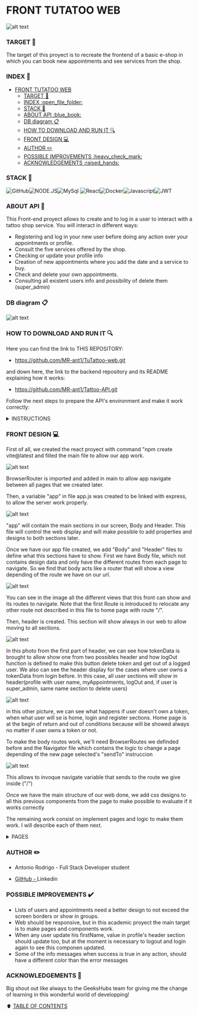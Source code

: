 # FRONT TUTATOO WEB

![alt text](img/TitleImg.jpg)

### TARGET :dart:
The target of this proyect is to recreate the frontend of a basic e-shop in which you can book new appointments and see services from the shop.

### INDEX :open_file_folder: 
- [FRONT TUTATOO WEB](#front-tutatoo-web)
    - [TARGET :dart:](#target-dart)
    - [INDEX :open\_file\_folder:](#index-open_file_folder)
    - [STACK :wrench:](#stack-wrench)
    - [ABOUT API :blue\_book:](#about-api-blue_book)
    - [DB diagram :clipboard:](#db-diagram-clipboard)
    - [HOW TO DOWNLOAD AND RUN IT :mag:](#how-to-download-and-run-it-mag)
    - [FRONT DESIGN :computer:](#front-design-computer)
    - [AUTHOR :pencil2:](#author-pencil2)
    - [POSSIBLE IMPROVEMENTS :heavy\_check\_mark:](#possible-improvements-heavy_check_mark)
    - [ACKNOWLEDGEMENTS :raised\_hands:](#acknowledgements-raised_hands)

### STACK :wrench:
<img src="https://img.shields.io/badge/GitHub-100000?style=for-the-badge&logo=github&logoColor=white" alt="GitHub" /><img src="https://img.shields.io/badge/Node.js-43853D?style=for-the-badge&logo=node.js&logoColor=white" alt="NODE.JS" /><img src="https://camo.githubusercontent.com/e401a9130accddec63964fc1656e5ef2970017dc65ca6540ab19a40bf6c20064/68747470733a2f2f696d672e736869656c64732e696f2f62616467652f6d7973716c2d3345364539333f7374796c653d666f722d7468652d6261646765266c6f676f3d6d7973716c266c6f676f436f6c6f723d7768697465" alt="MySql">
<img src="https://camo.githubusercontent.com/6c3957842901e5baa389f3bb8758c8966683333b28493013062fcab5fab645e7/68747470733a2f2f696d672e736869656c64732e696f2f62616467652f52656163742d3230323332413f7374796c653d666f722d7468652d6261646765266c6f676f3d7265616374266c6f676f436f6c6f723d363144414642" alt="React"><img src="https://img.shields.io/badge/DOCKER-2020BF?style=for-the-badge&logo=docker&logoColor=white" alt="Docker"/><img src="https://camo.githubusercontent.com/0f98e0edc3ae47a19fac8a8679ba0a4f678ed9872c18771cb53f493b21ddaf90/68747470733a2f2f696d672e736869656c64732e696f2f62616467652f6a61766173636970742d4546443831443f7374796c653d666f722d7468652d6261646765266c6f676f3d6a617661736372697074266c6f676f436f6c6f723d626c61636b" alt="Javascript"/><img src="https://camo.githubusercontent.com/aac74ca85b21ed1ff4fa88dda8712fce9cddbf786bdf807231e6179f70003ac5/68747470733a2f2f696d672e736869656c64732e696f2f62616467652f4a57542d626c61636b3f7374796c653d666f722d7468652d6261646765266c6f676f3d4a534f4e253230776562253230746f6b656e73" alt="JWT">


### ABOUT API :blue_book:

This Front-end proyect allows to create and to log in a user to interact with a tattoo shop service. You will interact in different ways:

- Registering and log in your new user before doing any action over your appointments or profile.
- Consult the five services offered by the shop.
- Checking or update your profile info
- Creation of new appointments where you add the date and a service to buy.
- Check and delete your own appointments.
- Consulting all existent users info and possibility of delete them (super_admin)


### DB diagram :clipboard:

![alt text](img/db_migrations.png)

### HOW TO DOWNLOAD AND RUN IT :mag: 

Here you can find the link to THIS REPOSITORY:

- https://github.com/MR-ant1/TuTattoo-web.git

and down here, the link to the backend repository and its README explaining how it works:

- https://github.com/MR-ant1/Tattoo-API.git


Follow the next steps to prepare the API's environment and make it work correctly:

<details>
<summary>INSTRUCTIONS</summary>

 1. First install Visual Studio Code, Docker desktop and MySql workbrench. Here I leave the links to download each of them:
- <a href=https://code.visualstudio.com/ > Visual studio Code</a> 
- <a href=https://www.docker.com/products/docker-desktop/ > Docker</a>
- <a href=https://downloads.mysql.com/archives/workbench/ > MySql Workbrench</a>
  
2. Go to windows PowerShell and download an image of MySql with command:
``` bash
docker pull mysql
``` 

and then type this command to open a new container to our backend:

``` bash
docker run --name mysql-container -p 3307:3306 -e MYSQL_ROOT_PASSWORD=1234 -d mysql
```

3. In docker desktop, start the container that will appear in main view by pressing play button.

4. Create a folder to the proyect, open it and execute this command in console:
``` bash
git init
```
Once we do it, Clone the repository with the command "git clone https://github.com/MR-ant1/Tattoo-API.git

Make same steps with another folder and clone the front repository with this link and same command: "git clone https://github.com/MR-ant1/TuTattoo-web.git"

5. Execute in terminal, in order of appaerance, the next commands in both proyects:
``` bash
npm init --y
```
``` bash
npm install
```
6. Create file ".env" in api tattoo backend. Use sample incluided with references needed to introduce our container data and be able to run server and database. 

``` bash
PORT=4001

DB_USER=root
DB_PASSWORD=12345
DB_PORT=3308
DB_HOST=localhost
DB_DATABASE=API_TATTOO

JWT_SECRET=secreto
```
7. Create a new connection in MySql workbrench introducing PORT used for docker container.

8. Create the tables in our DB with the next command:
``` bash
npm run migrations-run
```

9. Execute seeders through command:
``` bash
npm run seed
```
or
``` bash
node ./src/database/seeders/seeder.js 
```
With this, we'll adding our data to the Database, so we can check all data in workbrench
10. Run the server with command:
``` bash
npm run dev
```
11.   After all this, we will have to run this same commands in the front proyect to install dependencies:
``` bash
npm i
```
``` bash
npm run dev
```
12. The password for any user in DB is aA123456

</details>

### FRONT DESIGN :computer:

First of all, we created the react proyect with command "npm create vite@latest and filled the main file to allow our app work.

![alt text](img/MainFile.png)

BrowserRouter is imported and added in main to allow app navigate between all pages that we created later.

Then, a variable "app" in file app.js was created to be linked with express, to allow the server work properly.

![alt text](img/AppFile.png)

"app" will contain the main sections in our screen, Body and Header. This file will control the web display and will make possible to add properties and designs to both sections later.

Once we have our app file created, we add "Body" and "Header" files to define what this sections have to show. First we have Body file, which not contains design data and only have the different routes from each page to navigate. So we find that body acts like a router that will show a view depending of the route we have on our url.

![alt text](img/BodyFile.png)

You can see in the image all the different views that this front can show and its routes to navigate. Note that the first Route is introduced to relocate any other route not described in this file to home page with route "/".

Then, header is created. This section will show always in our web to allow moving to all sections.

![alt text](img/HeaderFile1.png)

In this photo from the first part of header, we can see how tokenData is brought to allow show one from two possibles header and how logOut function is defined to make this button delete token and get out of a logged user. We also can see the header display for the cases where user owns a tokenData from login before. In this case, all user sections will show in header(profile with user name, myAppointments, logOut and, if user is super_admin, same name section to delete users)

![alt text](img/HeaderFile2.png)

in this other picture, we can see what happens if user doesn't own a token, when what user will se is home, login and register sections.
Home page is at the begin of return and out of conditions because will be showed always no matter if user owns a token or not.

To make the body routes work, we'll need BrowserRoutes we definded before and the Navigator file which contains the logic to change a page depending of the new page selected's "sendTo" instruccion

![alt text](img/NavigatorFile.png)

This allows to invoque navigate variable that sends to the route we give inside ("/")

Once we have the main structure of our web done, we add css designs to all this previous components from the page to make possible to evaluate if it works correctly

The remaining work consist on implement pages and logic to make them work. I will describe each of them next.

<details>
<summary>PAGES</summary>

---------------------------------------------

<details>
<summary>REGISTER</summary>

![alt text](img/RegisterLogic.png)

![alt text](img/RegisterView.png)

In register page, we create a function where first all user, error and action functions are defined, and then in the return, 4 inputs and a custom button are throwed.

![alt text](img/RegisterReturn.png)

InputHandler function make the inputs able to dinamicly change while someone types in each key value from user object. Same use from InputHandler is given to check any error when we go outside the field. Both functions are defined in our CIunput model:

![alt text](img/CInputFile.png)

OnChangeFunction holds the typing change functionality and onBlurFunction, the event of check error when leaving each field.

Finally, the CButton contains "registration" function, making it run when we click in this component.

![alt text](img/CButtonFile.png)

Like its done in CInput, the props are given to the button to allow introduce registration function and add some design.

-------------------------------------------

</details>

<details>
<summary>LOGIN</summary>

Login use a similar structure with a function that contains user data in an object to send to backend four fields with the same structure we prepared in there. InputHandler function and checkerror are included too for fields email and password from user.

USE THE PASSWORD aA123456 FOR ALL USERS IN DB

![alt text](img/LoginLogic.png)

![alt text](img/LoginView.png)

The loginMe function sends to api.calls file the data introduced in inputs (after each field passes its checkError function), and there, LoginUser makes the conection with backend and send JSON data.

Then, if accessData is correct, backend response contains the token info that is saved into our tokenData variable in localstorage. That is how we will be able to get user,s name, id and role in other pages.

![alt text](img/LoginUser.png)

In api.calls, the function LoginUser defines a clientData variable with the required formatted data needed our backend's client. (in this case method, headers and body with inputs data from register page).

With al this functionality, Login throws two fields and a register me button, with same structure that in register.

![alt text](img/LoginReturn.png)

-----------------------------------------

</details>

<details>
<summary>PROFILE</summary>

![alt text](img/ProfileLogic.png)

![alt text](img/ProfileView.png)

Profile page works similar to login and register page throwing 3 inputs with user info bringed from database with useEffect function when page loads. The main difference is the new function Upload which sends new data typed in inputs like other ones but using a PUT method to upload values in DB.
Email field is not editable so a disabled prop were addded to not allow this action.

-----------------------------------------

</details>

<details>
<summary>HOME</summary>

![alt text](img/HomePage.png)

![alt text](img/HomeView.png)

This page acts as the land page were user first access, and as a services showcase. Only allows go to book a service if user logged in before.

Home function first part is different and doesn't need inputHandler function. We add a useEffect to run the GET services data function when loading page. getServices works almost like previous login and register functions sending data to api.calls and then to backend.

The main difference in this and other pages, is that return doesnt throw inputs. This time services Data is defined up as an empty array, and a map method is in return iterating a card for each object bringed by database with keys defined in card component previously defined in its own file:

![alt text](img/CardFile.png)

-----------------------------------------

</details>

<details>
<summary>CREATE APPOINTMENTS</summary>

This page uses the same structure that register uses with inputs. Throws two inputs for Date and service user wants in his appointment. Button creates a new appointment if no errors are throwed by inputs. The format needed is delcared in placeholder text to help you.

![alt text](img/CreateAppointmentPage.png)

![alt text](img/CreateAppointmentView.png)

-----------------------------------------------

</details>

<details>
<summary>MY APPOINTMENTS</summary>

In this page, appointments for the user logged are located and showed. There is a button for each appointment which allows deleting it and inmediately dissapears from db and screen. The way cards are displayed is like in home, with a map where we define an appointment card to be filled by each back item in response.

![alt text](img/MyAppointmentsReturn.png)

The delete function calls to Delete function in function and execute the endpoint from back. The getAppointments function executes when page is loaded with useEffect. Delete waits to be called in CButton

![alt text](img/MyAppointmentsLogic.png)

![alt text](img/MyAppointmentsView.png)

-------------------------------------------------

</details>

<details>
<summary>SUPER ADMIN</summary>

It works like myAppointments with a map iterating cards, but this time all users are bringed from DB and only super_admin (access controled at beginning of function) can delete any user excepting himself from DB. There are a Card and a CButton on each element from the map so each user has a delete button on his side.

![alt text](img/SuperAdminPage.png)

![alt text](img/SuperAdminView.png)

---------------------------------------------------

</details>

</details>

###  AUTHOR :pencil2:
- Antonio Rodrigo - Full Stack Developer student

- <a href="https://github.com/MR-ant1">GitHub - <a>Linkedin</a>

### POSSIBLE IMPROVEMENTS :heavy_check_mark: 

- Lists of users and appointments need a better design to not exceed the screen borders or show in groups.
- Web should be responsive, but in this academic proyect the main target is to make pages and components work.
- When any user update his firstName, value in profile's header section should update too, but at the moment is necessary to logout and login again to see this componen updated.
- Some of the info messages when success is true in any action, should have a different color than the error messages

### ACKNOWLEDGEMENTS :raised_hands:
Big shout out like always to the GeeksHubs team for giving me the change of learning in this wonderful world of developping! 

[def]: #Acknowledgements-

:arrow_up: [TABLE OF CONTENTS](#TABLE_OF_CONTENTS-open_file_folder)
